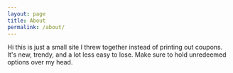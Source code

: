 ```yaml
---
layout: page
title: About
permalink: /about/
---
```


Hi this is just a small site I threw together instead of printing out coupons.
It's new, trendy, and a lot less easy to lose. 
Make sure to hold unredeemed options over my head. 

